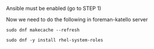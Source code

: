 Ansible must be enabled (go to STEP 1)

Now we need to do the following in foreman-katello server
```
sudo dnf makecache --refresh
```
```
sudo dnf -y install rhel-system-roles
```
